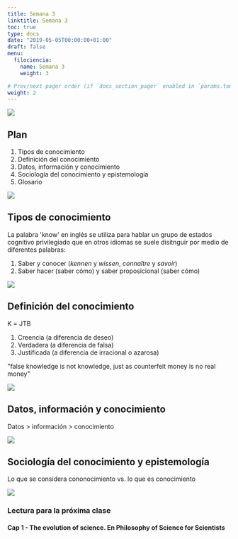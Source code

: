 ```yaml
---
title: Semana 3
linktitle: Semana 3
toc: true
type: docs
date: "2019-05-05T00:00:00+01:00"
draft: false
menu:
  filociencia:
    name: Semana 3
    weight: 3

# Prev/next pager order (if `docs_section_pager` enabled in `params.toml`)
weight: 2
---
```


![](/courses/hfc/_index_files/borde.jpg)

## Plan
1. Tipos de conocimiento
1. Definición del conocimiento
1. Datos, información y conocimiento
1. Sociología del conocimiento y epistemología
1. Glosario

![](/courses/hfc/_index_files/borde.jpg)

## Tipos de conocimiento

La palabra 'know' en inglés se utiliza para hablar un grupo de estados cognitivo privilegiado que en otros idiomas se suele disitnguir por medio de diferentes palabras:

1. Saber y conocer (*kennen* y *wissen*, *connaître* y *savoir*)
1. Saber hacer (saber cómo) y saber proposicional (saber cómo)


![](/courses/hfc/_index_files/borde.jpg)

## Definición del conocimiento

K = JTB

1. Creencia (a diferencia de deseo)
2. Verdadera (a diferencia de falsa)
3. Justificada (a diferencia de irracional o azarosa)

"false knowledge is not knowledge, just as counterfeit money is no real money"

![](/courses/hfc/_index_files/borde.jpg)

## Datos, información y conocimiento

Datos > información > conocimiento

![](/courses/hfc/_index_files/borde.jpg)
## Sociología del conocimiento y epistemología

Lo que se considera cononocimiento vs. lo que es conocimiento

![](/courses/hfc/_index_files/borde.jpg)


 
### Lectura para la próxima clase 
#### Cap 1 - The evolution of science. En Philosophy of Science for Scientists
